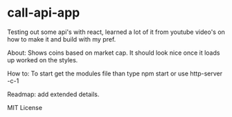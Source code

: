 # call-api-app
Testing out some api's with react, learned a lot of it from youtube video's on how to make it and build with my pref. 
<p> About: Shows coins based on market cap. It should look nice once it loads up worked on the styles.</p>
<p>How to: To start get the modules file than type npm start or use http-server -c-1</p>
<p>Readmap: add extended details.</p>
MIT License
